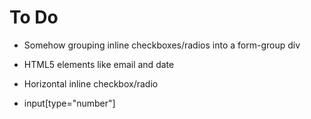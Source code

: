 To Do
===============

- Somehow grouping inline checkboxes/radios into a form-group div
- HTML5 elements like email and date

- Horizontal inline checkbox/radio
- input[type="number"]
